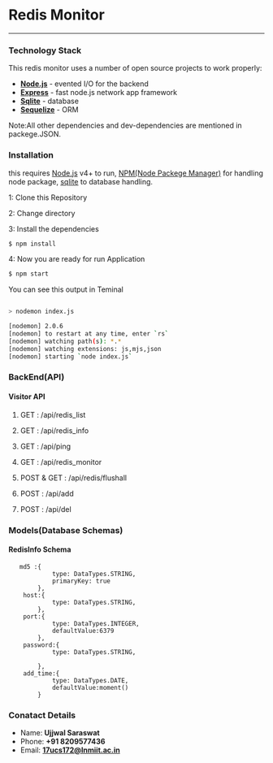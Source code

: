 # Redis Monitor
---------------------------------------

### Technology Stack

This redis monitor uses a number of open source projects to work properly:

* **[Node.js](https://nodejs.org/)** - evented I/O for the backend
* **[Express](http://expressjs.com/)** - fast node.js network app framework
* **[Sqlite](https://www.sqlite.org/)** - database 
* **[Sequelize](https://sequelize.org/)** - ORM


Note:All other dependencies and dev-dependencies are mentioned in packege.JSON. </p>


### Installation

this requires [Node.js](https://nodejs.org/) v4+ to run, [NPM(Node Packege Manager)]() for handling node package, [sqlite]() to database handling.

1: Clone this Repository

2: Change directory

3: Install the dependencies

```sh
$ npm install
```

4: Now you are ready for run Application
```sh
$ npm start
```
You can see this output in Teminal
```sh

> nodemon index.js

[nodemon] 2.0.6
[nodemon] to restart at any time, enter `rs`
[nodemon] watching path(s): *.*
[nodemon] watching extensions: js,mjs,json
[nodemon] starting `node index.js`

```

### BackEnd(API)

#### Visitor API
  1. GET : /api/redis_list
     
  2. GET : /api/redis_info
     
  3. GET : /api/ping
     
  4. GET : /api/redis_monitor
    
  5. POST & GET : /api/redis/flushall
  6. POST : /api/add
  7. POST : /api/del
   

### Models(Database Schemas)
#### RedisInfo Schema
```
   md5 :{
            type: DataTypes.STRING,
            primaryKey: true
        },
    host:{
            type: DataTypes.STRING,
        },
    port:{
            type: DataTypes.INTEGER,
            defaultValue:6379
        },
    password:{
            type: DataTypes.STRING,

        },
    add_time:{
            type: DataTypes.DATE,
            defaultValue:moment()
        }
```

 



### Conatact Details
* Name: **Ujjwal Saraswat**
* Phone: **+91 8209577436**
* Email: **17ucs172@lnmiit.ac.in**



